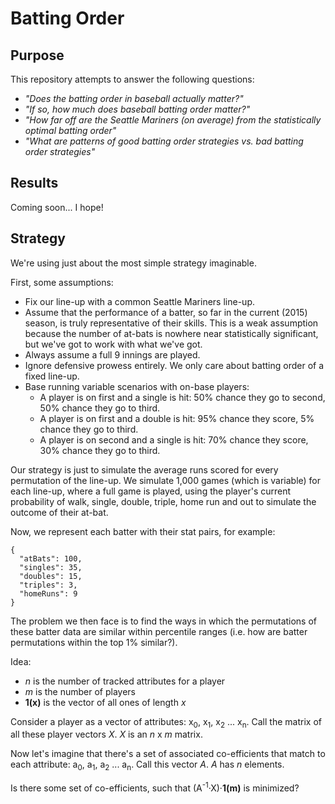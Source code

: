 # Batting Order

## Purpose
This repository attempts to answer the following questions:
- _"Does the batting order in baseball actually matter?"_
- _"If so, how much does baseball batting order matter?"_
- _"How far off are the Seattle Mariners (on average) from the statistically optimal batting order"_
- _"What are patterns of good batting order strategies vs. bad batting order strategies"_

## Results

Coming soon... I hope!

## Strategy

We're using just about the most simple strategy imaginable.

First, some assumptions:
- Fix our line-up with a common Seattle Mariners line-up.
- Assume that the performance of a batter, so far in the current (2015) season, is truly representative of their skills. This is a weak assumption because the number of at-bats is nowhere near statistically significant, but we've got to work with what we've got.
- Always assume a full 9 innings are played.
- Ignore defensive prowess entirely. We only care about batting order of a fixed line-up.
- Base running variable scenarios with on-base players:
  * A player is on first and a single is hit: 50% chance they go to second, 50% chance they go to third.
  * A player is on first and a double is hit: 95% chance they score, 5% chance they go to third.
  * A player is on second and a single is hit: 70% chance they score, 30% chance they go to third.

Our strategy is just to simulate the average runs scored for every permutation of the line-up. We simulate 1,000 games (which is variable) for each line-up, where a full game is played, using the player's current probability of walk, single, double, triple, home run and out to simulate the outcome of their at-bat.

Now, we represent each batter with their stat pairs, for example:
```
{
  "atBats": 100,
  "singles": 35,
  "doubles": 15,
  "triples": 3,
  "homeRuns": 9
}
```

The problem we then face is to find the ways in which the permutations of these batter data are similar within percentile ranges (i.e. how are batter permutations within the top 1% similar?).

Idea:

- _n_ is the number of tracked attributes for a player
- _m_ is the number of players
- **1(x)** is the vector of all ones of length _x_

Consider a player as a vector of attributes: x<sub>0</sub>, x<sub>1</sub>, x<sub>2</sub> ... x<sub>n</sub>. Call the matrix of all these player vectors _X_. _X_ is an _n_ x _m_ matrix.

Now let's imagine that there's a set of associated co-efficients that match to each attribute: a<sub>0</sub>, a<sub>1</sub>, a<sub>2</sub> ... a<sub>n</sub>. Call this vector _A_. _A_ has _n_ elements.

Is there some set of co-efficients, such that (A<sup>-1</sup>·X)·**1(m)** is minimized?

